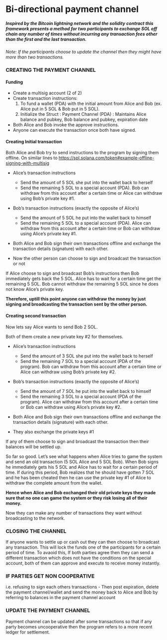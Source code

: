 # Bi-directional payment channel
##### Inspired by the Bitcoin lightning network and the solidity contract this framework presents a method for two participants to exchange SOL off chain any number of times without incurring any transaction fees other than the first and the last transaction.

*Note: If the participants choose to update the channel then they might have more than two transactions.* 

### CREATING THE PAYMENT CHANNEL

#### Funding 

  - Create a multisig account (2 of 2)
  - Create transaction instructions:
    1) To fund a wallet (PDA) with the initial amount from Alice and Bob (ex. Alice put in 5 SOL & Bob put in 5 SOL).
    2) Initialize the Struct : Payment Channel (PDA) :  Maintains Alice balance and pubkey, Bob balance and pubkey, expiration date
  - Both Alice and Bob invoke the approve instructions.
  - Anyone can execute the transaction once both have signed.

#### Creating Initial transaction

Both Alice and Bob try to send instructions to the program by signing them offline. On similar lines to https://spl.solana.com/token#example-offline-signing-with-multisig 
- Alice’s transaction instructions
  - Send the amount of 5 SOL she put into the wallet back to herself 
  - Send the remaining 5 SOL to a special account (PDA). Bob can withdraw from this account after a certain time or Alice can withdraw using Bob’s private key #1.
- Bob’s transaction instructions (exactly the opposite of Alice’s)
  - Send the amount of 5 SOL he put into the wallet back to himself
  - Send the remaining 5 SOL to a special account (PDA). Alice can withdraw from this account after a certain time or Bob can withdraw using Alice’s private key #1.

- Both Alice and Bob sign their own transactions offline and exchange the transaction details (signature) with each other.
- Now the other person can choose to sign and broadcast the transaction or not

If Alice choose to sign and broadcast Bob’s instructions then Bob immediately gets back the 5 SOL. Alice has to wait for a certain time get the remaining 5 SOL. Bob cannot withdraw the remaining 5 SOL since he does not know Alice’s private key.

**Therefore, uptill this point anyone can withdraw the money by just signing and broadcasting the transaction sent by the other person.**

#### Creating second transaction

Now lets say Alice wants to send Bob 2 SOL. 

Both of them create a new private key #2 for themselves. 

- Alice’s transaction instructions
  - Send the amount of 3 SOL she put into the wallet back to herself 
  - Send the remaining 7 SOL to a special account (PDA of the program). Bob can withdraw from this account after a certain time or Alice can withdraw using Bob’s private key #2.
- Bob’s transaction instructions (exactly the opposite of Alice’s)
  - Send the amount of 7 SOL he put into the wallet back to himself
  - Send the remaining 3 SOL to a special account (PDA of the program). Alice can withdraw from this account after a certain time or Bob can withdraw using Alice’s private key #2.

- Both Alice and Bob sign their own transactions offline and exchange the transaction details (signature) with each other.
- They also exchange the private keys #1

If any of them choose to sign and broadcast the transaction then their balances will be settled up. 

So far so good. Let’s see what happens when Alice tries to game the system and send an old transaction (5 SOL Alice and 5 SOL Bob). When Bob signs he immediately gets his 5 SOL and Alice has to wait for a certain period of time. If during this period, Bob realizes that he should have gotten 7 SOL and he has been cheated then he can use the private key #1 of Alice to withdraw the complete amount from the wallet. 

**Hence when Alice and Bob exchanged their old private keys they made sure that no one can game the system or they risk losing all of their money.**

Now they can make any number of transactions they want without broadcasting to the network. 

### CLOSING THE CHANNEL 

If anyone wants to settle up or cash out they can then choose to broadcast any transaction. This will lock the funds one of the participants for a certain period of time. To avaoid this, If both parties agree then they can send a different transaction which does not have the conditions on the special account, both of them can approve and execute to receive money instantly. 


### IF PARTIES GET NON COOPERATIVE 

i.e. refusing to sign each others transactions - Then post expiration, delete the payment channel/wallet and send the money back to Alice and Bob by referring to balances in the payment channel account

### UPDATE THE PAYMENT CHANNEL 

Payment channel can be updated after some transactions  so that if any party becomes uncooperative then the program refers to a more recent ledger for settlement. 
